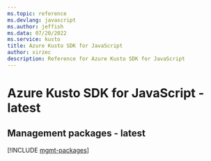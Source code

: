 ```yaml
---
ms.topic: reference
ms.devlang: javascript
ms.author: jeffish
ms.data: 07/20/2022
ms.service: kusto
title: Azure Kusto SDK for JavaScript
author: xirzec
description: Reference for Azure Kusto SDK for JavaScript
---
```

# Azure Kusto SDK for JavaScript - latest

## Management packages - latest
[!INCLUDE [mgmt-packages](kusto-mgmt-index.md)]
